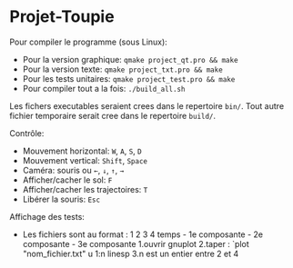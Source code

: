 # Projet-Toupie

Pour compiler le programme (sous Linux):
  - Pour la version graphique: `qmake project_qt.pro && make`
  - Pour la version texte: `qmake project_txt.pro && make`
  - Pour les tests unitaires: `qmake project_test.pro && make`
  - Pour compiler tout a la fois: `./build_all.sh`

Les fichers executables seraient crees dans le repertoire `bin/`. Tout autre fichier temporaire serait cree dans le repertoire `build/`.

Contrôle:
  - Mouvement horizontal: `W`, `A`, `S`, `D`
  - Mouvement vertical: `Shift`, `Space`
  - Caméra: souris ou `←`, `↓`, `↑`, `→`
  - Afficher/cacher le sol: `F`
  - Afficher/cacher les trajectoires: `T`
  - Libérer la souris: `Esc`

Affichage des tests:
  - Les fichiers sont au format :    1           2               3               4
                                   temps - 1e composante - 2e composante - 3e composante
  1.ouvrir gnuplot
  2.taper : `plot "nom_fichier.txt" u 1:n linesp
  3.n est un entier entre 2 et 4